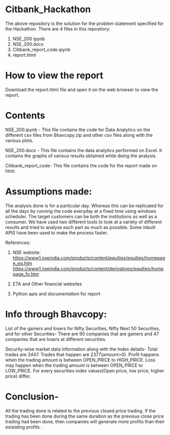 # Citbank_Hackathon
The above repository is the solution for the problem statement specified for the Hackathon.
There are 4 files in this repository:
1. NSE_200 ipynb
2. NSE_200.docx
3. Citibank_report_code.ipynb
4. report.html

# How to view the report
Download the report.html file and open it on the web browser to view the report.

# Contents
NSE_200.ipynb - This file contains the code for Data Analytics on the different csv files from Bhavcopy.zip and other csv files
along with the various plots.

NSE_200.docx - This file contains the data analytics performed on Excel. It contains the graphs of various results obtained while doing the analysis.

Citibank_report_code- This file contains the code for the report made on html.

# Assumptions made:

The analysis done is for a particular day. Whereas this can be replicated for all the days by running the code everyday at a fixed time using windows scheduler.
The target customers can be both the institutions as well as a consumer. We have used two different tools to look at a variety of different results and tried to 
analyse each part as much as possible. Some inbuilt APIS have been used to make the process faster.

References:
1. NSE website: https://www1.nseindia.com/products/content/equities/equities/homepage_eq.htm
https://www1.nseindia.com/products/content/derivatives/equities/homepage_fo.htm

2. ETA and Other financial websites 

3. Python apis and documentation for report

# Info through Bhavcopy:

List of the gainers and losers for Nifty Securities, Nifty Next 50 Securities, and for other Securities- There are 90 companies that are gainers and 47 companies that are losers at different securities.

Security-wise market data information along with the Index details-
Total trades are 2447.
Trades that happen are 2377(amount>0).
Profit happens when the trading amount is between OPEN_PRICE to HIGH_PRICE.
Loss may happen when the trading amount is between OPEN_PRICE to LOW_PRICE.
For every securities index values(Open price, low price, higher price) differ. 

# Conclusion-
All the trading done is related to the previous closed price trading. If the trading has been done during the same duration as the previous close price trading had been done, then companies will generate more profits than their exisisting profits .

